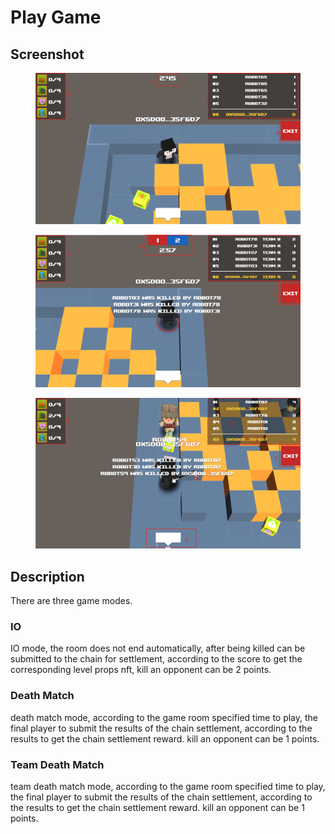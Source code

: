 # Play Game

## Screenshot

<div>

<figure><img src="../../.gitbook/assets/danren1 (1).png" alt=""><figcaption></figcaption></figure>

 

<figure><img src="../../.gitbook/assets/duoren1 (1).png" alt=""><figcaption></figcaption></figure>

 

<figure><img src="../../.gitbook/assets/io1 (1).png" alt=""><figcaption></figcaption></figure>

</div>

## Description

There are three game modes.

### IO

IO mode, the room does not end automatically, after being killed can be submitted to the chain for settlement, according to the score to get the corresponding level props nft, kill an opponent can be 2 points.

### Death Match

death match mode, according to the game room specified time to play, the final player to submit the results of the chain settlement, according to the results to get the chain settlement reward. kill an opponent can be 1 points.

### Team Death Match

team death match mode, according to the game room specified time to play, the final player to submit the results of the chain settlement, according to the results to get the chain settlement reward. kill an opponent can be 1 points.
